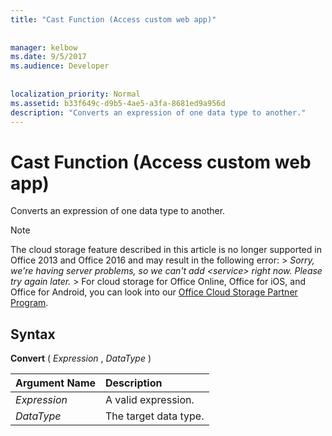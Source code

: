 ```yaml
---
title: "Cast Function (Access custom web app)"
  
  
manager: kelbow
ms.date: 9/5/2017
ms.audience: Developer
 
  
localization_priority: Normal
ms.assetid: b33f649c-d9b5-4ae5-a3fa-8681ed9a956d
description: "Converts an expression of one data type to another."
---
```


# Cast Function (Access custom web app)

Converts an expression of one data type to another.
  
> [!NOTE]
> The cloud storage feature described in this article is no longer supported in Office 2013 and Office 2016 and may result in the following error: >  *Sorry, we're having server problems, so we can't add \<service\> right now. Please try again later.* > For cloud storage for Office Online, Office for iOS, and Office for Android, you can look into our [Office Cloud Storage Partner Program](https://dev.office.com/programs/officecloudstorage). 
  
## Syntax

 **Convert** (  *Expression*  ,  *DataType*  ) 
  
|**Argument Name**|**Description**|
|:-----|:-----|
| *Expression*  <br/> |A valid expression.  <br/> |
| *DataType*  <br/> |The target data type.  <br/> |
   

